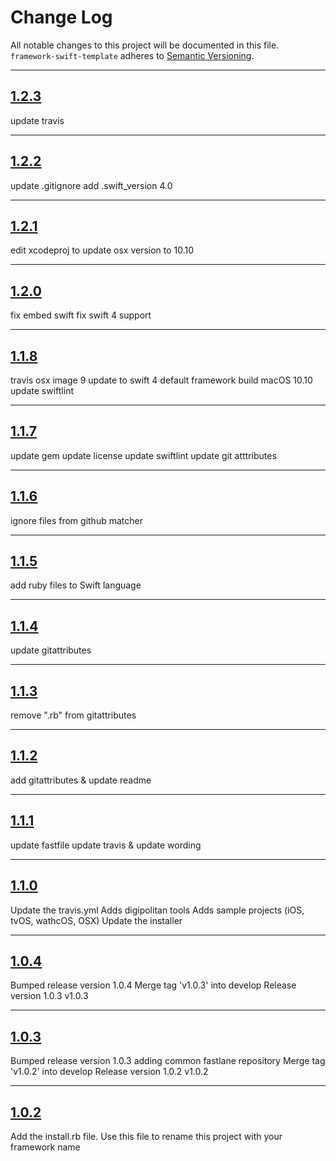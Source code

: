 # Change Log

All notable changes to this project will be documented in this file.
`framework-swift-template` adheres to [Semantic Versioning](http://semver.org/).

---

## [1.2.3](https://github.com/Digipolitan/framework-swift-template/releases/tag/v1.2.3)

update travis

---

## [1.2.2](https://github.com/Digipolitan/framework-swift-template/releases/tag/v1.2.2)

update .gitignore
add .swift_version 4.0

---

## [1.2.1](https://github.com/Digipolitan/framework-swift-template/releases/tag/v1.2.1)

edit xcodeproj to update osx version to 10.10

---

## [1.2.0](https://github.com/Digipolitan/framework-swift-template/releases/tag/v1.2.0)

fix embed swift
fix swift 4 support

---

## [1.1.8](https://github.com/Digipolitan/framework-swift-template/releases/tag/v1.1.8)

travis osx image 9
update to swift 4
default framework build macOS 10.10
update swiftlint

---

## [1.1.7](https://github.com/Digipolitan/framework-swift-template/releases/tag/v1.1.7)

update gem
update license
update swiftlint
update git atttributes

---

## [1.1.6](https://github.com/Digipolitan/framework-swift-template/releases/tag/v1.1.6)

ignore files from github matcher

---

## [1.1.5](https://github.com/Digipolitan/framework-swift-template/releases/tag/v1.1.5)

add ruby files to Swift language

---

## [1.1.4](https://github.com/Digipolitan/framework-swift-template/releases/tag/v1.1.4)

update gitattributes

---

## [1.1.3](https://github.com/Digipolitan/framework-swift-template/releases/tag/v1.1.3)

remove ".rb" from gitattributes

---

## [1.1.2](https://github.com/Digipolitan/framework-swift-template/releases/tag/v1.1.2)

add gitattributes & update readme

---

## [1.1.1](https://github.com/Digipolitan/framework-swift-template/releases/tag/v1.1.1)

update fastfile
update travis & update wording

---

## [1.1.0](https://github.com/Digipolitan/framework-swift-template/releases/tag/v1.1.0)

Update the travis.yml
Adds digipolitan tools
Adds sample projects (iOS, tvOS, wathcOS, OSX)
Update the installer

---

## [1.0.4](https://github.com/Digipolitan/framework-swift-template/releases/tag/v1.0.4)

Bumped release version 1.0.4
Merge tag 'v1.0.3' into develop
Release version 1.0.3 v1.0.3

---

## [1.0.3](https://github.com/Digipolitan/framework-swift-template/releases/tag/v1.0.3)

Bumped release version 1.0.3
adding common fastlane repository
Merge tag 'v1.0.2' into develop
Release version 1.0.2 v1.0.2

---

## [1.0.2](https://github.com/Digipolitan/framework-swift-template/releases/tag/v1.0.2)

Add the install.rb file. Use this file to rename this project with your framework name
